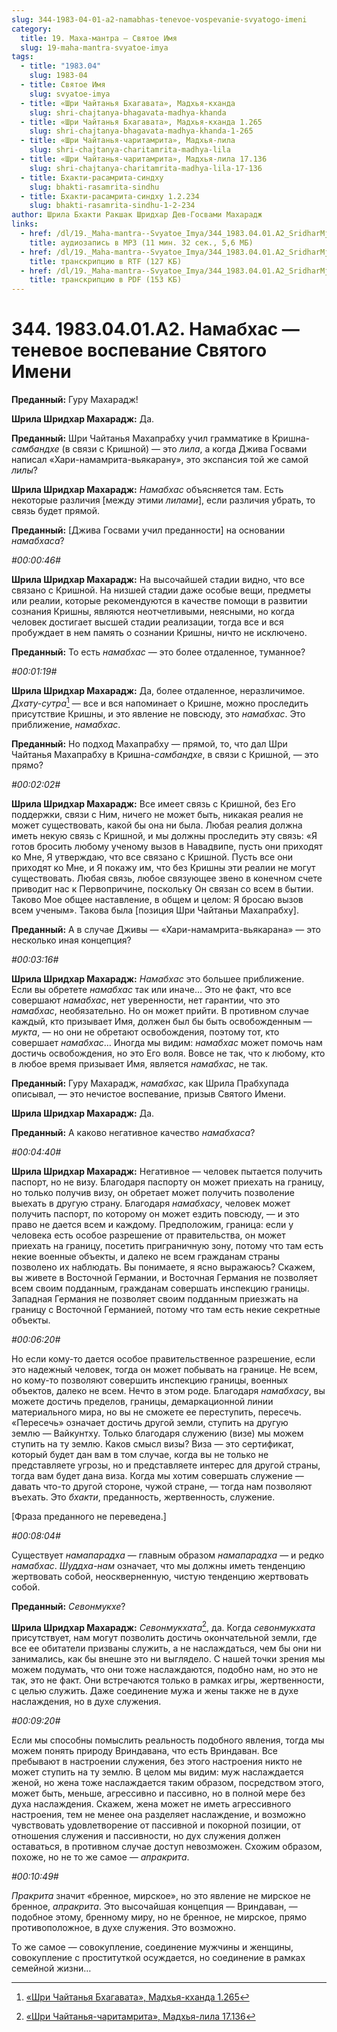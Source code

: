 ```yaml
---
slug: 344-1983-04-01-a2-namabhas-tenevoe-vospevanie-svyatogo-imeni
category:
  title: 19. Маха-мантра — Святое Имя
  slug: 19-maha-mantra-svyatoe-imya
tags:
  - title: "1983.04"
    slug: 1983-04
  - title: Святое Имя
    slug: svyatoe-imya
  - title: «Шри Чайтанья Бхагавата», Мадхья-кханда
    slug: shri-chajtanya-bhagavata-madhya-khanda
  - title: «Шри Чайтанья Бхагавата», Мадхья-кханда 1.265
    slug: shri-chajtanya-bhagavata-madhya-khanda-1-265
  - title: «Шри Чайтанья-чаритамрита», Мадхья-лила
    slug: shri-chajtanya-charitamrita-madhya-lila
  - title: «Шри Чайтанья-чаритамрита», Мадхья-лила 17.136
    slug: shri-chajtanya-charitamrita-madhya-lila-17-136
  - title: Бхакти-расамрита-синдху
    slug: bhakti-rasamrita-sindhu
  - title: Бхакти-расамрита-синдху 1.2.234
    slug: bhakti-rasamrita-sindhu-1-2-234
author: Шрила Бхакти Ракшак Шридхар Дев-Госвами Махарадж
links:
  - href: /dl/19._Maha-mantra--Svyatoe_Imya/344_1983.04.01.A2_SridharMj_Namabhas_tenevoe_vospevanie_Svjatogo_Imeni.mp3
    title: аудиозапись в MP3 (11 мин. 32 сек., 5,6 МБ)
  - href: /dl/19._Maha-mantra--Svyatoe_Imya/344_1983.04.01.A2_SridharMj_Namabhas_tenevoe_vospevanie_Svjatogo_Imeni.rtf
    title: транскрипцию в RTF (127 КБ)
  - href: /dl/19._Maha-mantra--Svyatoe_Imya/344_1983.04.01.A2_SridharMj_Namabhas_tenevoe_vospevanie_Svjatogo_Imeni.pdf
    title: транскрипцию в PDF (153 КБ)
---
```


# 344. 1983.04.01.A2. Намабхас — теневое воспевание Святого Имени

**Преданный:** Гуру Махарадж!

**Шрила Шридхар Махарадж:** Да.

**Преданный:** Шри Чайтанья Махапрабху учил грамматике в Кришна-*самбандхе* (в связи с Кришной) — это *лила*, а когда Джива Госвами написал «Хари-намамрита-вьякарану», это экспансия той же самой *лилы*?

**Шрила Шридхар Махарадж:** *Намабхас* объясняется там. Есть некоторые различия [между этими *лилами*], если различия убрать, то связь будет прямой.

**Преданный:** [Джива Госвами учил преданности] на основании *намабхаса*?

*#00:00:46#*

**Шрила Шридхар Махарадж:** На высочайшей стадии видно, что все связано с Кришной. На низшей стадии даже особые вещи, предметы или реалии, которые рекомендуются в качестве помощи в развитии сознания Кришны, являются неотчетливыми, неясными, но когда человек достигает высшей стадии реализации, тогда все и вся пробуждает в нем память о сознании Кришны, ничто не исключено.

**Преданный:** То есть *намабхас* — это более отдаленное, туманное?

*#00:01:19#*

**Шрила Шридхар Махарадж:** Да, более отдаленное, неразличимое. *Дхату-сутра*[^_ftn1] — все и вся напоминает о Кришне, можно проследить присутствие Кришны, и это явление не повсюду, это *намабхас*. Это приближение, *намабхас*.

**Преданный:** Но подход Махапрабху — прямой, то, что дал Шри Чайтанья Махапрабху в Кришна-*самбандхе*, в связи с Кришной, — это прямо?

*#00:02:02#*

**Шрила Шридхар Махарадж:** Все имеет связь с Кришной, без Его поддержки, связи с Ним, ничего не может быть, никакая реалия не может существовать, какой бы она ни была. Любая реалия должна иметь некую связь с Кришной, и мы должны проследить эту связь: «Я готов бросить любому ученому вызов в Навадвипе, пусть они приходят ко Мне, Я утверждаю, что все связано с Кришной. Пусть все они приходят ко Мне, и Я покажу им, что без Кришны эти реалии не могут существовать. Любая связь, любое связующее звено в конечном счете приводит нас к Первопричине, поскольку Он связан со всем в бытии. Таково Мое общее наставление, в общем и целом: Я бросаю вызов всем ученым». Такова была [позиция Шри Чайтаньи Махапрабху].

**Преданный:** А в случае Дживы — «Хари-намамрита-вьякарана» — это несколько иная концепция?

*#00:03:16#*

**Шрила Шридхар Махарадж:** *Намабхас* это большее приближение. Если вы обретете *намабхас* так или иначе… Это не факт, что все совершают *намабхас*, нет уверенности, нет гарантии, что это *намабхас*, необязательно. Но он может прийти. В противном случае каждый, кто призывает Имя, должен был бы быть освобожденным — *мукта*, — но они не обретают освобождения, поэтому тот, кто совершает *намабхас*… Иногда мы видим: *намабхас* может помочь нам достичь освобождения, но это Его воля. Вовсе не так, что к любому, кто в любое время призывает Имя, является *намабхас*, не так.

**Преданный:** Гуру Махарадж, *намабхас*, как Шрила Прабхупада описывал, — это нечистое воспевание, призыв Святого Имени.

**Шрила Шридхар Махарадж:** Да.

**Преданный:** А каково негативное качество *намабхаса*?

*#00:04:40#*

**Шрила Шридхар Махарадж:** Негативное — человек пытается получить паспорт, но не визу. Благодаря паспорту он может приехать на границу, но только получив визу, он обретает может получить позволение выехать в другую страну. Благодаря *намабхасу*, человек может получить паспорт, по которому он может ездить повсюду, — и это право не дается всем и каждому. Предположим, граница: если у человека есть особое разрешение от правительства, он может приехать на границу, посетить приграничную зону, потому что там есть некие военные объекты, и далеко не всем гражданам страны позволено их наблюдать. Вы понимаете, я ясно выражаюсь? Скажем, вы живете в Восточной Германии, и Восточная Германия не позволяет всем своим подданным, гражданам совершать инспекцию границы. Западная Германия не позволяет своим подданным приезжать на границу с Восточной Германией, потому что там есть некие секретные объекты.

*#00:06:20#*

Но если кому-то дается особое правительственное разрешение, если это надежный человек, тогда он может побывать на границе. Не всем, но кому-то позволяют совершить инспекцию границы, военных объектов, далеко не всем. Нечто в этом роде. Благодаря *намабхасу*, вы можете достичь пределов, границы, демаркационной линии материального мира, но вы не сможете ее переступить, пересечь. «Пересечь» означает достичь другой земли, ступить на другую землю — Вайкунтху. Только благодаря служению (визе) мы можем ступить на ту землю. Каков смысл визы? Виза — это сертификат, который будет дан вам в том случае, когда вы не только не представляете угрозы, но и представляете интерес для другой страны, тогда вам будет дана виза. Когда мы хотим совершать служение — давать что-то другой стороне, чужой стране, — тогда нам позволяют въехать. Это *бхакти*, преданность, жертвенность, служение.

[Фраза преданного не переведена.]

*#00:08:04#*

Существует *намапарадха* — главным образом *намапарадха* — и редко *намабхас*. *Шуддха-нам* означает, что мы должны иметь тенденцию жертвовать собой, неоскверненную, чистую тенденцию жертвовать собой.

**Преданный:** *Севонмукхе*?

**Шрила Шридхар Махарадж:** *Севонмукхата*[^_ftn2], да. Когда *севонмукхата* присутствует, нам могут позволить достичь окончательной земли, где все ее обитатели призваны служить, а не наслаждаться, чем бы они ни занимались, как бы внешне это ни выглядело. С нашей точки зрения мы можем подумать, что они тоже наслаждаются, подобно нам, но это не так, это не факт. Они встречаются только в рамках игры, жертвенности, с целью служить. Даже соединение мужа и жены также не в духе наслаждения, но в духе служения.

*#00:09:20#*

Если мы способны помыслить реальность подобного явления, тогда мы можем понять природу Вриндавана, что есть Вриндаван. Все пребывают в настроении служения, без этого настроения никто не может ступить на ту землю. В целом мы видим: муж наслаждается женой, но жена тоже наслаждается таким образом, посредством этого, может быть, меньше, агрессивно и пассивно, но в полной мере без духа наслаждения. Скажем, жена может не иметь агрессивного настроения, тем не менее она разделяет наслаждение, и возможно чувствовать удовлетворение от пассивной и покорной позиции, от отношения служения и пассивности, но дух служения должен оставаться, в противном случае доступ невозможен. Схожим образом, похоже, но не то же самое — *апракрита*.

*#00:10:49#*

*Пракрита* значит «бренное, мирское», но это явление не мирское не бренное, *апракрита*. Это высочайшая концепция — Вриндаван, — подобное этому, бренному миру, но не бренное, не мирское, прямо противоположное, в духе служения. Это возможно.

То же самое — совокупление, соединение мужчины и женщины, совокупление с проституткой осуждается, но соединение в рамках семейной жизни…



[^_ftn1]: [«Шри Чайтанья Бхагавата», Мадхья-кханда 1.265](../notes/shri-chajtanya-bhagavata-madhya-khanda/shri-chajtanya-bhagavata-madhya-khanda-1-265.md)

[^_ftn2]: [«Шри Чайтанья-чаритамрита», Мадхья-лила 17.136](../notes/shri-chajtanya-charitamrita-madhya-lila/shri-chajtanya-charitamrita-madhya-lila-17-136.md)
